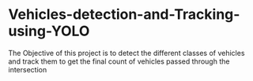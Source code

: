 # Vehicles-detection-and-Tracking-using-YOLO
The Objective of this project is to detect the different classes of vehicles and track them to get the final count of vehicles passed through the intersection
